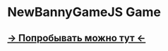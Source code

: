 # NewBannyGameJS Game

## [-> Попробывать можно тут <-](https://artem8086.github.io/NewBannyGameJS/dist/index.html)